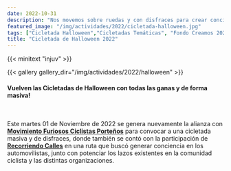 ```yaml
---
date: 2022-10-31
description: "Nos movemos sobre ruedas y con disfraces para crear conciencia y recuperar nuestras ciudades desde los medios de transporte más saludables."
featured_image: "/img/actividades/2022/cicletada-halloween.jpg"
tags: ["Cicletada Halloween","Cicletadas Temáticas", "Fondo Creamos 2022"]
title: "Cicletada de Halloween 2022"
---
```

{{< minitext "injuv" >}}

{{< gallery gallery_dir="/img/actividades/2022/halloween" >}}
<br> 

#### Vuelven las Cicletadas de Halloween con todas las ganas y de forma masiva!
<br>

Este martes 01 de Noviembre de 2022 se genera nuevamente la alianza con [**Movimiento Furiosos Ciclistas Porteños**](https://www.instagram.com/mfc_valpo/) para convocar a una cicletada masiva y de disfraces, donde también se contó con la participación de [**Recorriendo Calles**](https://www.instagram.com/recorriendocalles/) en una ruta que buscó generar conciencia en los automovilistas, junto con potenciar los lazos existentes en la comunidad ciclista y las distintas organizaciones.

